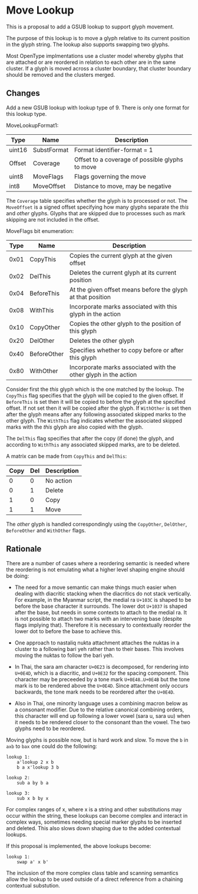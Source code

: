# Move Lookup

This is a proposal to add a GSUB lookup to support glyph movement.

The purpose of this lookup is to move a glyph relative to its current position
in the glyph string. The lookup also supports swapping two glyphs.

Most OpenType implmentations use a cluster model whereby glyphs that are
attached or are reordered in relation to each other are in the same cluster.
If a glyph is moved across a cluster boundary, that cluster boundary
should be removed and the clusters merged.


## Changes

Add a new GSUB lookup with lookup type of 9. There is only one format for this
lookup type.

MoveLookupFormat1:

Type   | Name        | Description
-----  | ----------  | -----------
uint16 | SubstFormat | Format identifier-format = 1
Offset | Coverage    | Offset to a coverage of possible glyphs to move
uint8  | MoveFlags   | Flags governing the move
int8   | MoveOffset  | Distance to move, may be negative

The `Coverage` table specifies whether the glyph is to processed or not. The
`MoveOffset` is a signed offset specifying how many glyphs separate the
*this* and *other* glyphs. Glyphs that are skipped due to processes such
as mark skipping are not included in the offset.

MoveFlags bit enumeration:

Type | Name        | Description
---- | ----------  | -----------
0x01 | CopyThis    | Copies the current glyph at the given offset
0x02 | DelThis     | Deletes the current glyph at its current position
0x04 | BeforeThis  | At the given offset means before the glyph at that position
0x08 | WithThis    | Incorporate marks associated with this glyph in the action
0x10 | CopyOther   | Copies the other glyph to the position of this glyph
0x20 | DelOther    | Deletes the other glyph
0x40 | BeforeOther | Specifies whether to copy before or after this glyph
0x80 | WithOther   | Incorporate marks associated with the other glyph in the action

Consider first the *this* glyph which is the one matched by the lookup. The
`CopyThis` flag specifies that the glyph will be copied to the given offset.
If `BeforeThis` is set then it will be copied to before the glyph at the specified
offset. If not set then it will be copied after the glyph. If `WithOther` is set
then after the glyph means after any following associated skipped marks to the
other glyph. The `WithThis` flag indicates whether the associated skipped marks with the
*this* glyph are also copied with the glyph.

The `DelThis` flag specifies that after the copy (if done) the glyph,
and according to `WithThis` any associated skipped marks, are to be deleted.

A matrix can be made from `CopyThis` and `DelThis`:

Copy | Del  | Description
---- | ---- | -----------
0    | 0    | No action
0    | 1    | Delete
1    | 0    | Copy
1    | 1    | Move

The *other* glyph is handled correspondingly using the `CopyOther`, `DelOther`,
`BeforeOther` and `WithOther` flags.

## Rationale

There are a number of cases where a reordering semantic is needed where the
reordering is not emulating what a higher level shaping engine should be doing:

* The need for a move semantic can make things much easier when dealing with
diacritic stacking when the diacritics do not stack vertically. For example, in
the Myanmar script, the medial ra `U+103C` is shaped to be before the base
character it surrounds. The lower dot `U+1037` is shaped after the base, but
needs in some contexts to attach to the medial ra. It is not possible to attach
two marks with an intervening base (despite flags implying that). Therefore it
is necessary to contextually reorder the lower dot to before the base to achieve
this.

* One approach to nastaliq nukta attachment attaches the nuktas in a cluster to a
following bari yeh rather than to their bases. This involves moving the nuktas
to follow the bari yeh.

* In Thai, the sara am character `U+0E23` is decomposed, for rendering into `U+0E4D`,
which is a diacritic, and `U+0E32` for the spacing component. This character may be
preceeded by a tone mark `U+0E48`..`U+0E4B` but the tone mark is to be rendered above
the `U+0E4D`. Since attachment only occurs backwards, the tone mark needs to be
reordered after the `U+0E4D`.

* Also in Thai, one minority language uses a combining macron below as a consonant modifier.
Due to the relative canonical combining orders, this character will end up following
a lower vowel (sara u, sara uu) when it needs to be rendered closer to the consonant
than the vowel. The two glyphs need to be reordered. 

Moving glyphs is possible now, but is hard work and slow. To move the `b` in `axb` to
`bax` one could do the following:

````
lookup 1:
    a'lookup 2 x b
    b a x'lookup 3 b

lookup 2:
    sub a by b a

lookup 3:
    sub x b by x

````

For complex ranges of x, where x is a string and other substitutions may occur
within the string, these lookups can become complex and interact in complex ways, sometimes
needing special marker glyphs to be inserted and deleted. This also slows down
shaping due to the added contextual lookups.

If this proposal is implemented, the above lookups become:

````
lookup 1:
    swap a' x b'
````

The inclusion of the more complex class table and scanning semantics allow the lookup
to be used outside of a direct reference from a chaining contextual substution.
